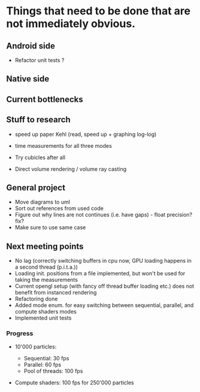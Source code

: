 # Things that need to be done that are not immediately obvious.

## Android side
- Refactor unit tests ?

## Native side

## Current bottlenecks


## Stuff to research
- speed up paper Kehl (read, speed up + graphing log-log)
- time measurements for all three modes

- Try cubicles after all
- Direct volume rendering / volume ray casting

## General project
- Move diagrams to uml
- Sort out references from used code
- Figure out why lines are not continues (i.e. have gaps) - float precision? fix?
- Make sure to use same case


## Next meeting points
- No lag (correctly switching buffers in cpu now, GPU loading happens in a second thread (p.i.t.a.))
- Loading init. positions from a file implemented, but won't be used for taking the measurements
- Current opengl setup (with fancy off thread buffer loading etc.) does not benefit from instanced rendering
- Refactoring done
- Added mode enum. for easy switching between sequential, parallel, and compute shaders modes
- Implemented unit tests

### Progress
- 10'000 particles:
  - Sequential: 30 fps
  - Parallel: 60 fps
  - Pool of threads: 100 fps
  
- Compute shaders: 100 fps for 250'000 particles
